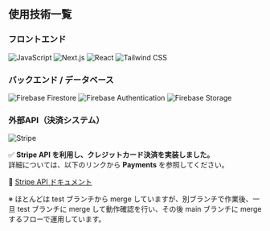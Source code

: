 ## 使用技術一覧

### フロントエンド
<p>
  <img src="https://img.shields.io/badge/-JavaScript-F7DF1E.svg?logo=javascript&style=for-the-badge&logoColor=black" alt="JavaScript">
  <img src="https://img.shields.io/badge/-Next.js-000000.svg?logo=next.js&style=for-the-badge" alt="Next.js">
  <img src="https://img.shields.io/badge/-React-20232A?style=for-the-badge&logo=react&logoColor=61DAFB" alt="React">
  <img src="https://img.shields.io/badge/-TailwindCSS-38B2AC.svg?logo=tailwindcss&style=for-the-badge" alt="Tailwind CSS">
</p>

### バックエンド / データベース
<p>
  <img src="https://img.shields.io/badge/-Firebase Firestore-FFCA28.svg?logo=firebase&style=for-the-badge" alt="Firebase Firestore">
  <img src="https://img.shields.io/badge/-Firebase Authentication-FFCA28.svg?logo=firebase&style=for-the-badge" alt="Firebase Authentication">
  <img src="https://img.shields.io/badge/-Firebase Storage-FFCA28.svg?logo=firebase&style=for-the-badge" alt="Firebase Storage">
</p>

### 外部API（決済システム）
<p>
  <img src="https://img.shields.io/badge/-Stripe-008CDD.svg?logo=stripe&style=for-the-badge" alt="Stripe">
</p>

✅ **Stripe API を利用し、クレジットカード決済を実装しました。**  
詳細については、以下のリンクから **Payments** を参照してください。

🔗 [Stripe API ドキュメント](https://docs.stripe.com/?locale=ja-JP#products)

※ ほとんどは test ブランチから merge していますが、別ブランチで作業後、一旦 test ブランチに merge して動作確認を行い、その後 main ブランチに merge するフローで運用しています。
